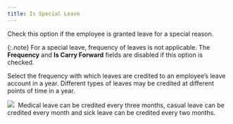 ```yaml
---
title: Is Special Leave
---
```



Check this option if the employee is granted leave for a special reason.


{:.note}
For a special leave, frequency of leaves is  not applicable. The **Frequency** and  **Is Carry Forward** fields are disabled  if this option is checked.


Select the frequency with which leaves are credited to an employee’s  leave account in a year. Different types of leaves may be credited at  different points of time in a year.


![]({{site.tc_baseurl}}/img/example.gif)  Medical  leave can be credited every three months, casual leave can be credited  every month and sick leave can be credited every two months.
